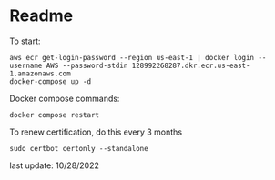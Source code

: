 # Readme

To start:
```
aws ecr get-login-password --region us-east-1 | docker login --username AWS --password-stdin 128992268287.dkr.ecr.us-east-1.amazonaws.com
docker-compose up -d
```

Docker compose commands:
```
docker compose restart
```

To renew certification, do this every 3 months

```
sudo certbot certonly --standalone
```

last update: 10/28/2022